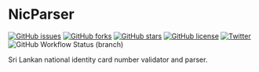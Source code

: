 # NicParser

[![GitHub issues](https://img.shields.io/github/issues/Ksengine/NicParser?logo=github&style=for-the-badge)](https://github.com/Ksengine/NicParser/issues)
[![GitHub forks](https://img.shields.io/github/forks/Ksengine/NicParser?logo=github&style=for-the-badge)](https://github.com/Ksengine/NicParser/network)
[![GitHub stars](https://img.shields.io/github/stars/Ksengine/NicParser?logo=github&style=for-the-badge)](https://github.com/Ksengine/NicParser/stargazers)
[![GitHub license](https://img.shields.io/github/license/Ksengine/NicParser?logo=github&style=for-the-badge)](https://github.com/Ksengine/NicParser/LICENSE)
[![Twitter](https://img.shields.io/static/v1?message=%20&label=tweet&style=for-the-badge&logo=twitter&color=white&labelColor=f2f2f2)](https://twitter.com/intent/tweet?text=Sri%20Lankan%20national%20identity%20card%20number%20validator%20and%20parser.:&url=https%3A%2F%2Fgithub.com%2FKsengine%2FNicParser)
![GitHub Workflow Status (branch)](https://img.shields.io/github/workflow/status/ksengine/nicparser/Python%20package/main?logo=github&style=for-the-badge)

Sri Lankan national identity card number validator and parser.
